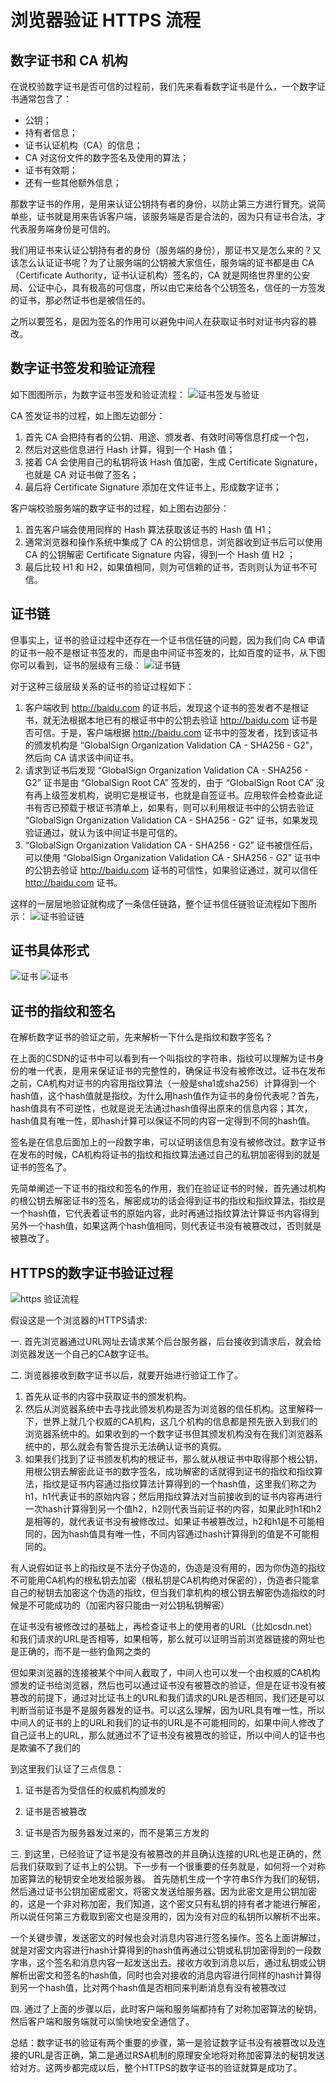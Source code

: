 # 浏览器验证 HTTPS 流程

## 数字证书和 CA 机构

在说校验数字证书是否可信的过程前，我们先来看看数字证书是什么，一个数字证书通常包含了：

- 公钥；
- 持有者信息；
- 证书认证机构（CA）的信息；
- CA 对这份文件的数字签名及使用的算法；
- 证书有效期；
- 还有一些其他额外信息；

那数字证书的作用，是用来认证公钥持有者的身份，以防止第三方进行冒充。说简单些，证书就是用来告诉客户端，该服务端是否是合法的，因为只有证书合法，才代表服务端身份是可信的。

我们用证书来认证公钥持有者的身份（服务端的身份），那证书又是怎么来的？又该怎么认证证书呢？为了让服务端的公钥被大家信任，服务端的证书都是由 CA （Certificate Authority，证书认证机构）签名的，CA 就是网络世界里的公安局、公证中心，具有极高的可信度，所以由它来给各个公钥签名，信任的一方签发的证书，那必然证书也是被信任的。

之所以要签名，是因为签名的作用可以避免中间人在获取证书时对证书内容的篡改。

## 数字证书签发和验证流程

如下图图所示，为数字证书签发和验证流程：
![证书签发与验证](./assets/img/https-1.jpg "证书签发与验证")

CA 签发证书的过程，如上图左边部分：

1. 首先 CA 会把持有者的公钥、用途、颁发者、有效时间等信息打成一个包，
2. 然后对这些信息进行 Hash 计算，得到一个 Hash 值；
3. 接着 CA 会使用自己的私钥将该 Hash 值加密，生成 Certificate Signature，也就是 CA 对证书做了签名；
4. 最后将 Certificate Signature 添加在文件证书上，形成数字证书；

客户端校验服务端的数字证书的过程，如上图右边部分：

1. 首先客户端会使用同样的 Hash 算法获取该证书的 Hash 值 H1；
2. 通常浏览器和操作系统中集成了 CA 的公钥信息，浏览器收到证书后可以使用 CA 的公钥解密 Certificate Signature 内容，得到一个 Hash 值 H2 ；
3. 最后比较 H1 和 H2，如果值相同，则为可信赖的证书，否则则认为证书不可信。

## 证书链

但事实上，证书的验证过程中还存在一个证书信任链的问题，因为我们向 CA 申请的证书一般不是根证书签发的，而是由中间证书签发的，比如百度的证书，从下图你可以看到，证书的层级有三级：
![证书链](./assets/img/https-2.jpg "证书链")

对于这种三级层级关系的证书的验证过程如下：

1. 客户端收到 http://baidu.com 的证书后，发现这个证书的签发者不是根证书，就无法根据本地已有的根证书中的公钥去验证 http://baidu.com 证书是否可信。于是，客户端根据 http://baidu.com 证书中的签发者，找到该证书的颁发机构是 “GlobalSign Organization Validation CA - SHA256 - G2”，然后向 CA 请求该中间证书。
2. 请求到证书后发现 “GlobalSign Organization Validation CA - SHA256 - G2” 证书是由 “GlobalSign Root CA” 签发的，由于 “GlobalSign Root CA” 没有再上级签发机构，说明它是根证书，也就是自签证书。应用软件会检查此证书有否已预载于根证书清单上，如果有，则可以利用根证书中的公钥去验证 “GlobalSign Organization Validation CA - SHA256 - G2” 证书，如果发现验证通过，就认为该中间证书是可信的。
3. “GlobalSign Organization Validation CA - SHA256 - G2” 证书被信任后，可以使用 “GlobalSign Organization Validation CA - SHA256 - G2” 证书中的公钥去验证 http://baidu.com 证书的可信性，如果验证通过，就可以信任 http://baidu.com 证书。

这样的一层层地验证就构成了一条信任链路，整个证书信任链验证流程如下图所示：
![证书验证链](./assets/img/https-3.jpg "证书验证链")

## 证书具体形式

![证书](./assets/img/https-4.png "证书-1")  ![证书](./assets/img/https-5.png "证书-2")

## 证书的指纹和签名

在解析数字证书的验证之前，先来解析一下什么是指纹和数字签名？

在上面的CSDN的证书中可以看到有一个叫指纹的字符串，指纹可以理解为证书身份的唯一代表，是用来保证证书的完整性的，确保证书没有被修改过。证书在发布之前，CA机构对证书的内容用指纹算法（一般是sha1或sha256）计算得到一个hash值，这个hash值就是指纹。为什么用hash值作为证书的身份代表呢？首先，hash值具有不可逆性，也就是说无法通过hash值得出原来的信息内容；其次，hash值具有唯一性，即hash计算可以保证不同的内容一定得到不同的hash值。

签名是在信息后面加上的一段数字串，可以证明该信息有没有被修改过。数字证书在发布的时候，CA机构将证书的指纹和指纹算法通过自己的私钥加密得到的就是证书的签名了。

先简单阐述一下证书的指纹和签名的作用，我们在验证证书的时候，首先通过机构的根公钥去解密证书的签名，解密成功的话会得到证书的指纹和指纹算法，指纹是一个hash值，它代表着证书的原始内容，此时再通过指纹算法计算证书内容得到另外一个hash值，如果这两个hash值相同，则代表证书没有被篡改过，否则就是被篡改了。

## HTTPS的数字证书验证过程

![https 验证流程](./assets/img/https-6.png "https 验证流程")

假设这是一个浏览器的HTTPS请求:

一. 首先浏览器通过URL网址去请求某个后台服务器，后台接收到请求后，就会给浏览器发送一个自己的CA数字证书。

二. 浏览器接收到数字证书以后，就要开始进行验证工作了。

1. 首先从证书的内容中获取证书的颁发机构。
2. 然后从浏览器系统中去寻找此颁发机构是否为浏览器的信任机构。这里解释一下，世界上就几个权威的CA机构，这几个机构的信息都是预先嵌入到我们的浏览器系统中的。如果收到的一个数字证书但其颁发机构没有在我们浏览器系统中的，那么就会有警告提示无法确认证书的真假。
3. 如果我们找到了证书颁发机构的根证书，那么就从根证书中取得那个根公钥，用根公钥去解密此证书的数字签名，成功解密的话就得到证书的指纹和指纹算法，指纹是证书内容通过指纹算法计算得到的一个hash值，这里我们称之为h1，h1代表证书的原始内容；然后用指纹算法对当前接收到的证书内容再进行一次hash计算得到另一个值h2，h2则代表当前证书的内容，如果此时h1和h2是相等的，就代表证书没有被修改过。如果证书被篡改过，h2和h1是不可能相同的，因为hash值具有唯一性，不同内容通过hash计算得到的值是不可能相同的。

有人说假如证书上的指纹是不法分子伪造的，伪造是没有用的，因为你伪造的指纹不可能用CA机构的根私钥去加密（根私钥是CA机构绝对保密的），伪造者只能拿自己的秘钥去加密这个伪造的指纹，但当我们拿机构的根公钥去解密伪造指纹的时候是不可能成功的（加密内容只能由一对公钥私钥解密）

在证书没有被修改过的基础上，再检查证书上的使用者的URL（比如csdn.net）和我们请求的URL是否相等，如果相等，那么就可以证明当前浏览器链接的网址也是正确的，而不是一些钓鱼网之类的

但如果浏览器的连接被某个中间人截取了，中间人也可以发一个由权威的CA机构颁发的证书给浏览器，然后也可以通过证书没有被篡改的验证，但是在证书没有被篡改的前提下，通过对比证书上的URL和我们请求的URL是否相同，我们还是可以判断当前证书是不是服务器发的证书。可以这么理解，因为URL具有唯一性，所以中间人的证书的上的URL和我们的证书的URL是不可能相同的，如果中间人修改了自己证书上的URL，那么就通过不了证书没有被篡改的验证，所以中间人的证书也是欺骗不了我们的

到这里我们认证了三点信息：

1. 证书是否为受信任的权威机构颁发的

2. 证书是否被篡改

3. 证书是否为服务器发过来的，而不是第三方发的

三. 到这里，已经验证了证书是没有被篡改的并且确认连接的URL也是正确的，然后我们获取到了证书上的公钥。下一步有一个很重要的任务就是，如何将一个对称加密算法的秘钥安全地发给服务器。
首先随机生成一个字符串S作为我们的秘钥，然后通过证书公钥加密成密文，将密文发送给服务器。因为此密文是用公钥加密的，这是一个非对称加密，我们知道，这个密文只有私钥的持有者才能进行解密，所以说任何第三方截取到密文也是没用的，因为没有对应的私钥所以解析不出来。

一个关键步骤，发送密文的时候也会对消息内容进行签名操作。签名上面讲解过，就是对密文内容进行hash计算得到的hash值再通过公钥或私钥加密得到的一段数字串，这个签名和消息内容一起发送出去。接收方收到消息以后，通过私钥或公钥解析出密文和签名的hash值，同时也会对接收的消息内容进行同样的hash计算得到另一个hash值，比对两个hash值是否相同来判断消息有没有被篡改过

四. 通过了上面的步骤以后，此时客户端和服务端都持有了对称加密算法的秘钥，然后客户端和服务端就可以愉快地安全通信了。

总结：数字证书的验证有两个重要的步骤，第一是验证数字证书没有被篡改以及连接的URL是否正确，第二是通过RSA机制的原理安全地将对称加密算法的秘钥发送给对方。这两步都完成以后，整个HTTPS的数字证书的验证就算是成功了。
